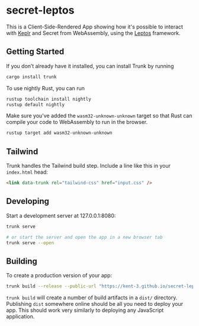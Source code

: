 # secret-leptos

This is a Client-Side-Rendered App showing how it's possible to interact with
[Keplr](https://github.com/chainapsis/keplr-wallet) and Secret from WebAssembly,
using the [Leptos](https://leptos.dev/) framework.

## Getting Started

If you don’t already have it installed, you can install Trunk by running

```bash
cargo install trunk
```

To use nightly Rust, you can run

```bash
rustup toolchain install nightly
rustup default nightly
```

Make sure you've added the `wasm32-unknown-unknown` target so that Rust can
compile your code to WebAssembly to run in the browser.

```bash
rustup target add wasm32-unknown-unknown
```

## Tailwind

Trunk handles the Tailwind build step. Include a line like this in your `index.html` head:

```html
<link data-trunk rel="tailwind-css" href="input.css" />
```

## Developing

Start a development server at 127.0.0.1:8080:

```bash
trunk serve

# or start the server and open the app in a new browser tab
trunk serve --open
```

## Building

To create a production version of your app:

```bash
trunk build --release --public-url "https://kent-3.github.io/secret-leptos/"
```

`trunk build` will create a number of build artifacts in a `dist/` directory.
Publishing `dist` somewhere online should be all you need to deploy your app.
This should work very similarly to deploying any JavaScript application.
